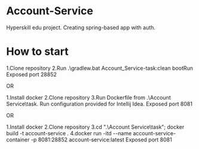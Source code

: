 # Account-Service
Hyperskill edu project. Creating spring-based app with auth.

# How to start
1.Clone repository
2.Run .\gradlew.bat Account_Service-task:clean bootRun
Exposed port 28852

OR

1.Install docker
2.Clone repository
3.Run Dockerfile from .\Account Service\task. Run configuration provided for Intellij Idea.
Exposed port 8081

OR

1.Install docker
2.Clone repository
3.cd ".\Account Service\task"; docker build -t account-service .
4.docker run -itd --name account-service-container -p 8081:28852 account-service:latest
Exposed port 8081
